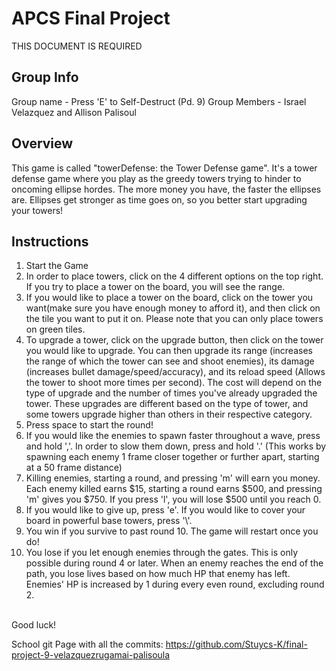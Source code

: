 # APCS Final Project
THIS DOCUMENT IS REQUIRED
## Group Info
Group name - Press 'E' to Self-Destruct (Pd. 9)
Group Members - Israel Velazquez and Allison Palisoul
## Overview
This game is called "towerDefense: the Tower Defense game". It's a tower defense game where you play as the greedy towers trying to hinder to oncoming ellipse hordes. The more money you have, the faster the ellipses are. Ellipses get stronger as time goes on, so you better start upgrading your towers!
## Instructions
1) Start the Game</br>
2) In order to place towers, click on the 4 different options on the top right. If you try to place a tower on the board, you will see the range.</br>
3) If you would like to place a tower on the board, click on the tower you want(make sure you have enough money to afford it), and then click on the tile you want to put it on. Please note that you can only place towers on green tiles.</br>
4) To upgrade a tower, click on the upgrade button, then click on the tower you would like to upgrade. You can then upgrade its range (increases the range of which the tower can see and shoot enemies), its damage (increases bullet damage/speed/accuracy), and its reload speed (Allows the tower to shoot more times per second). The cost will depend on the type of upgrade and the number of times you've already upgraded the tower. These upgrades are different based on the type of tower, and some towers upgrade higher than others in their respective category.</br>
5) Press space to start the round!</br>
6) If you would like the enemies to spawn faster throughout a wave, press and hold ','. In order to slow them down, press and hold '.' (This works by spawning each enemy 1 frame closer together or further apart, starting at a 50 frame distance)</br>
7) Killing enemies, starting a round, and pressing 'm' will earn you money. Each enemy killed earns $15, starting a round earns $500, and pressing 'm' gives you $750. If you press 'l', you will lose $500 until you reach 0.</br>
8) If you would like to give up, press 'e'. If you would like to cover your board in powerful base towers, press '\\'.</br>
9) You win if you survive to past round 10. The game will restart once you do!</br>
10) You lose if you let enough enemies through the gates. This is only possible during round 4 or later. When an enemy reaches the end of the path, you lose lives based on how much HP that enemy has left. Enemies' HP is increased by 1 during every even round, excluding round 2.</br>
</br>
Good luck!



School git Page with all the commits: https://github.com/Stuycs-K/final-project-9-velazquezrugamai-palisoula
